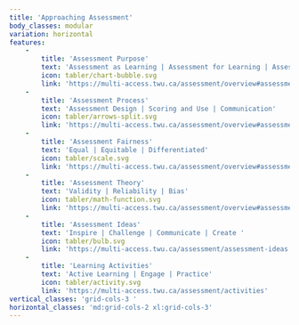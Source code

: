 ```yaml
---
title: 'Approaching Assessment'
body_classes: modular
variation: horizontal
features:
    -
        title: 'Assessment Purpose'
        text: 'Assessment as Learning | Assessment for Learning | Assessment of Learning'
        icon: tabler/chart-bubble.svg
        link: 'https://multi-access.twu.ca/assessment/overview#assessment-purpose-2'
    -
        title: 'Assessment Process'
        text: 'Assessment Design | Scoring and Use | Communication'
        icon: tabler/arrows-split.svg
        link: 'https://multi-access.twu.ca/assessment/overview#assessment-process-2'
    -
        title: 'Assessment Fairness'
        text: 'Equal | Equitable | Differentiated'
        icon: tabler/scale.svg
        link: 'https://multi-access.twu.ca/assessment/overview#assessment-fairness-2'
    -
        title: 'Assessment Theory'
        text: 'Validity | Reliability | Bias'
        icon: tabler/math-function.svg
        link: 'https://multi-access.twu.ca/assessment/overview#assessment-theory-2'
    -
        title: 'Assessment Ideas'
        text: 'Inspire | Challenge | Communicate | Create '
        icon: tabler/bulb.svg
        link: 'https://multi-access.twu.ca/assessment/assessment-ideas'
    -
        title: 'Learning Activities'
        text: 'Active Learning | Engage | Practice'
        icon: tabler/activity.svg
        link: 'https://multi-access.twu.ca/assessment/activities'
vertical_classes: 'grid-cols-3 '
horizontal_classes: 'md:grid-cols-2 xl:grid-cols-3'
---
```


